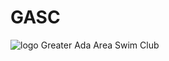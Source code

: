 # GASC
![logo](/Users/jaysonbucy/src/gasc/app/assets/images/gasc_bw_2015.jpg)
Greater Ada Area Swim Club
